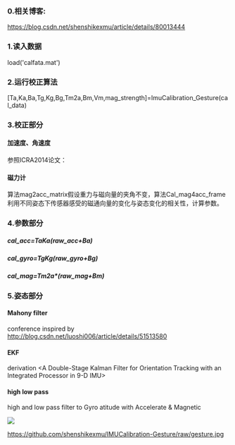 ### 0.相关博客:

https://blog.csdn.net/shenshikexmu/article/details/80013444

### 1.读入数据

 load('calfata.mat')

### 2.运行校正算法

   [Ta,Ka,Ba,Tg,Kg,Bg,Tm2a,Bm,Vm,mag_strength]=ImuCalibration_Gesture(cal_data)


### 3.校正部分

#### 加速度、角速度
   参照ICRA2014论文：<A Robust and Easy to implement method for imu calibration without External Equipments>
#### 磁力计
   算法mag2acc_matrix假设重力与磁向量的夹角不变，算法Cal_mag4acc_frame利用不同姿态下传感器感受的磁通向量的变化与姿态变化的相关性，计算参数。

### 4.参数部分

#####  cal_acc=Ta*Ka*(raw_acc+Ba)
#####  cal_gyro=Tg*Kg*(raw_gyro+Bg)
#####  cal_mag=Tm2a*(raw_mag+Bm)
   
### 5.姿态部分

 ####  Mahony filter
   conference <Nonlinear Complementery Filters on the Special Orthogonal Group>
   inspired by    http://blog.csdn.net/luoshi006/article/details/51513580
 ####  EKF
   derivation <A Double-Stage Kalman Filter for Orientation Tracking with 
               an Integrated Processor in 9-D IMU>
 ####  high low pass
   high and low pass filter to Gyro atitude with Accelerate & Magnetic
 
 <img src="https://raw.github.com/xioTechnologies/Gait-Tracking-With-x-IMU/master/Screenshot%20-%20x-IMU%20Attached%20To%20Foot.png"/>

   https://github.com/shenshikexmu/IMUCalibration-Gesture/raw/gesture.jpg

